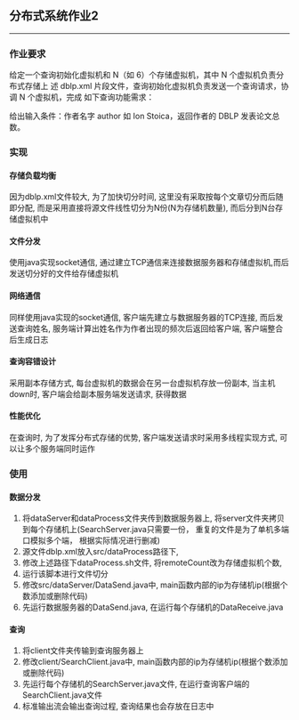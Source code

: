 ## 分布式系统作业2

----



### 作业要求

 给定一个查询初始化虚拟机和 N（如 6）个存储虚拟机，其中 N 个虚拟机负责分布式存储上 述 dblp.xml 片段文件，查询初始化虚拟机负责发送一个查询请求，协调 N 个虚拟机，完成 如下查询功能需求： 

给出输入条件：作者名字 author 如 Ion Stoica，返回作者的 DBLP 发表论文总数。



### 实现



#### 存储负载均衡

因为dblp.xml文件较大, 为了加快切分时间, 这里没有采取按每个文章切分而后随即分配, 而是采用直接将源文件线性切分为N份(N为存储机数量), 而后分到N台存储虚拟机中



#### 文件分发

使用java实现socket通信, 通过建立TCP通信来连接数据服务器和存储虚拟机,而后发送切分好的文件给存储虚拟机



#### 网络通信

同样使用java实现的socket通信, 客户端先建立与数据服务器的TCP连接, 而后发送查询姓名, 服务端计算出姓名作为作者出现的频次后返回给客户端, 客户端整合后生成日志



#### 查询容错设计

采用副本存储方式, 每台虚拟机的数据会在另一台虚拟机存放一份副本, 当主机down时, 客户端会给副本服务端发送请求, 获得数据



#### 性能优化

在查询时, 为了发挥分布式存储的优势, 客户端发送请求时采用多线程实现方式, 可以让多个服务端同时运作



### 使用



#### 数据分发

1. 将dataServer和dataProcess文件夹传到数据服务器上, 将server文件夹拷贝到每个存储机上(SearchServer.java只需要一份， 重复的文件是为了单机多端口模拟多个端， 根据实际情况进行删减)
2. 源文件dblp.xml放入src/dataProcess路径下,
3. 修改上述路径下dataProcess.sh文件, 将remoteCount改为存储虚拟机个数,
4. 运行该脚本进行文件切分
5. 修改src/dataServer/DataSend.java中, main函数内部的ip为存储机ip(根据个数添加或删除代码)
6. 先运行数据服务器的DataSend.java, 在运行每个存储机的DataReceive.java



#### 查询

1. 将client文件夹传输到查询服务器上
2. 修改client/SearchClient.java中, main函数内部的ip为存储机ip(根据个数添加或删除代码)
3. 先运行每个存储机的SearchServer.java文件, 在运行查询客户端的SearchClient.java文件
4. 标准输出流会输出查询过程, 查询结果也会存放在日志中